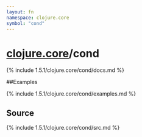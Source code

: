 ```yaml
---
layout: fn
namespace: clojure.core
symbol: "cond"
---
```


# [clojure.core](../)/cond

{% include 1.5.1/clojure.core/cond/docs.md %}

##Examples

{% include 1.5.1/clojure.core/cond/examples.md %}
## Source
{% include 1.5.1/clojure.core/cond/src.md %}

